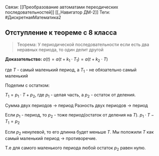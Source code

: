 Связи: [[Преобразование автоматами переодических последовательностей]] [[_Навигатор ДМ-2]]
Теги: #ДискретнаяМатематика2 

## Отступление к теореме с 8 класса
> Теорема: У периодической последовательности если есть два неравных периода, то один делит другой

**Доказательство:**
$a(t)=a(t+k_{1} \cdot T_{1})=a(t+k_{2} \cdot T)$ 

где $T$ - самый маленький период, а $T_{1}$ - не обязательно самый маленький

Поделим с остатком:

$T_{1}=p_{1} \cdot T + p_{2}$, 
где $p_{1}$ - целая часть, а $p_{2}$ - остаток от деления.

Сумма двух периодов $\rightarrow$ период
Разность двух периодов $\rightarrow$ период

Если $p_{1}$ - период, то $p_{2}$ - тоже период(остаток от деления на $T$). 
$p_{1} \cdot T - T_{1}=p_{2}$

Если $p_{2}$ ненулевой, то его длинна будет меньше $T$. Мы положили $T$ как самый маленький период $\rightarrow$ противоречие. 

Т.е для самого маленького периода любой остаток $p_{2}$ равен нулю. 